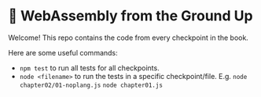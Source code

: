 # 🧱 WebAssembly from the Ground Up

Welcome! This repo contains the code from every checkpoint in the book.

Here are some useful commands:

- `npm test` to run all tests for all checkpoints.
- `node <filename>` to run the tests in a specific checkpoint/file.
  E.g. `node chapter02/01-noplang.js`
       `node chapter01.js`
